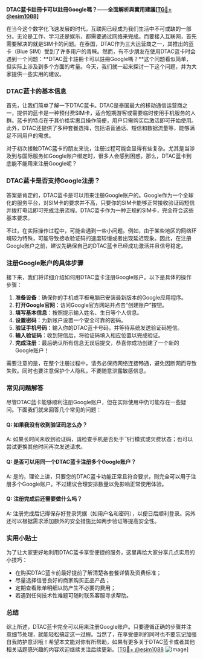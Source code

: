 **DTAC蓝卡註冊卡可以註冊Google嗎？——全面解析與實用建議[[TG💪+ @esim1088](https://t.me/s/esim1088)]**

在当今这个数字化飞速发展的时代，互联网已经成为我们生活中不可或缺的一部分。无论是工作、学习还是娱乐，都需要通过网络来完成。而要接入互联网，首先需要解决的就是SIM卡的问题。在泰国，DTAC作为三大运营商之一，其推出的蓝卡（Blue SIM）受到了许多用户的青睐。然而，有不少朋友在使用DTAC蓝卡时会遇到一个问题：**DTAC蓝卡註冊卡可以註冊Google嗎？**这个问题看似简单，但实际上涉及到多个方面的考量。今天，我们就一起来探讨一下这个问题，并为大家提供一些实用的建议。

### DTAC蓝卡的基本信息

首先，让我们简单了解一下DTAC蓝卡。DTAC是泰国最大的移动通信运营商之一，提供的蓝卡是一种预付费SIM卡，适合短期游客或需要临时使用手机服务的人群。蓝卡的特点在于其价格实惠且操作简便，用户只需购买后激活即可开始使用。此外，DTAC还提供了多种套餐选择，包括语音通话、短信和数据流量等，能够满足不同用户的需求。

对于初次接触DTAC蓝卡的朋友来说，注册过程可能会显得有些复杂。尤其是当涉及到与国际服务如Google账户绑定时，很多人会感到困惑。那么，DTAC蓝卡到底能不能用来注册Google呢？

### DTAC蓝卡是否支持Google注册？

答案是肯定的，DTAC蓝卡是可以用来注册Google账户的。Google作为一个全球化的服务平台，对SIM卡的要求并不高，只要你的SIM卡能够正常接收验证码短信并拨打电话即可完成注册流程。DTAC蓝卡作为一种正规的SIM卡，完全符合这些基本要求。

不过，在实际操作过程中，可能会遇到一些小问题。例如，由于某些地区的网络环境较为特殊，可能导致接收验证码的速度较慢或者出现延迟现象。因此，在注册Google账户之前，建议先确保自己的DTAC蓝卡已经成功激活并且信号稳定。

### 注册Google账户的具体步骤

接下来，我们将详细介绍如何用DTAC蓝卡注册Google账户。以下是具体的操作步骤：

1. **准备设备**：确保你的手机或平板电脑已安装最新版本的Google应用程序。
2. **打开Google官网**：访问Google官方网站并点击“创建账户”按钮。
3. **填写基本信息**：按照提示输入姓名、生日等个人信息。
4. **设置密码**：为新账户设置一个安全可靠的密码。
5. **验证手机号码**：输入你的DTAC蓝卡号码，并等待系统发送验证码短信。
6. **输入验证码**：收到短信后，将验证码填入相应位置以完成验证。
7. **完成注册**：最后确认所有信息无误后提交，恭喜你成功创建了一个新的Google账户！

需要注意的是，在整个注册过程中，请务必保持网络连接畅通，避免因断网而导致失败。同时也要注意保护个人隐私，不要随意泄露敏感信息。

### 常见问题解答

尽管DTAC蓝卡能够顺利注册Google账户，但在实际使用中仍可能存在一些疑问。下面我们就来回答几个常见的问题：

#### Q: 如果我没有收到验证码怎么办？
A: 如果长时间未收到验证码，请检查手机是否处于飞行模式或欠费状态；也可以尝试更换其他时间再次发送请求。

#### Q: 是否可以用同一个DTAC蓝卡注册多个Google账户？
A: 是的，理论上讲，只要您的DTAC蓝卡功能正常且符合要求，则完全可以用于注册多个Google账户。不过建议合理安排数量以免影响正常使用体验。

#### Q: 注册完成后还需要做什么吗？
A: 注册完成后记得保存好登录凭据（如用户名和密码），以便日后顺利登录。另外还可以根据需求添加额外的安全措施比如两步验证等提高安全性。

### 实用小贴士

为了让大家更好地利用DTAC蓝卡享受便捷的服务，这里再给大家分享几点实用的小技巧：

- 在购买DTAC蓝卡前最好提前了解清楚各套餐详情及资费标准；
- 尽量选择信誉良好的商家购买正品产品；
- 定期查看账单明细以防产生不必要的费用；
- 若遇到任何技术性难题可随时联系客服寻求帮助。

### 总结

综上所述，DTAC蓝卡完全可以用来注册Google账户。只要遵循正确的步骤并注意细节处理，就能轻松搞定这一过程。当然了，在享受便利的同时也不要忘记加强自我防护意识哦！希望本文能对你有所帮助，如果有更多关于DTAC蓝卡或者其他相关话题感兴趣的内容欢迎继续关注后续更新。[[TG💪+ @esim1088](https://t.me/s/esim1088) ![Image](https://i.postimg.cc/4NQfJmqS/Snipaste-2025-05-13-00-14-12.png)]